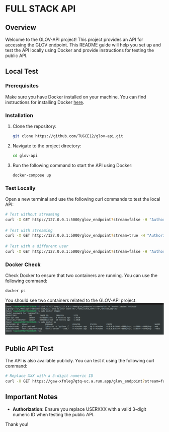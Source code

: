 # FULL STACK API

## Overview

Welcome to the GLOV-API project! This project provides an API for accessing the GLOV endpoint. This README guide will help you set up and test the API locally using Docker and provide instructions for testing the public API.

## Local Test

### Prerequisites

Make sure you have Docker installed on your machine. You can find instructions for installing Docker [here](https://docs.docker.com/get-docker/).

### Installation

1. Clone the repository:

   ```bash
   git clone https://github.com/TUGCE12/glov-api.git
   ```

2. Navigate to the project directory:

   ```bash
   cd glov-api
   ```

3. Run the following command to start the API using Docker:

   ```bash
   docker-compose up
   ```

### Test Locally

Open a new terminal and use the following curl commands to test the local API:

```bash
# Test without streaming
curl -X GET http://127.0.0.1:5000/glov_endpoint?stream=false -H "Authorization: USER123"

# Test with streaming
curl -X GET http://127.0.0.1:5000/glov_endpoint?stream=true -H "Authorization: USER123"

# Test with a different user
curl -X GET http://127.0.0.1:5000/glov_endpoint?stream=false -H "Authorization: USER1234"
```

### Docker Check

Check Docker to ensure that two containers are running. You can use the following command:

```bash
docker ps
```

You should see two containers related to the GLOV-API project.
![docker images and containers](image.png)

## Public API Test

The API is also available publicly. You can test it using the following curl command:

```bash
# Replace XXX with a 3-digit numeric ID
curl -X GET https://gaw-xfmleg7qtq-uc.a.run.app/glov_endpoint?stream=false -H "Authorization: USERXXX"
```

## Important Notes

- **Authorization:** Ensure you replace USERXXX with a valid 3-digit numeric ID when testing the public API.

Thank you!
